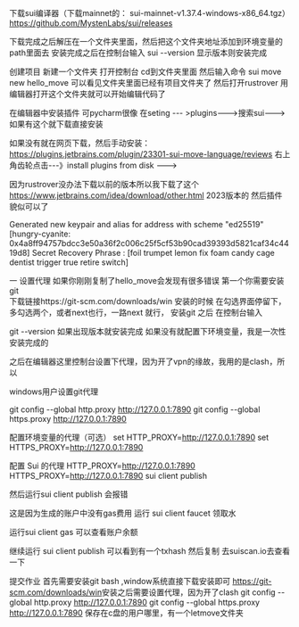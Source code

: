 下载sui编译器（下载mainnet的： sui-mainnet-v1.37.4-windows-x86_64.tgz）
https://github.com/MystenLabs/sui/releases

下载完成之后解压在一个文件夹里面，然后把这个文件夹地址添加到环境变量的 path里面去
安装完成之后在控制台输入  sui --version
显示版本则安装完成

创建项目
新建一个文件夹
打开控制台  cd到文件夹里面
然后输入命令  sui  move new hello_move
可以看见文件夹里面已经有项目文件夹了
然后打开rustrover 用 编辑器打开这个文件夹就可以开始编辑代码了


在编辑器中安装插件
可pycharm很像
在seting --- >plugins--->搜索sui--->如果有这个就下载直接安装


如果没有就在网页下载，然后手动安装：
https://plugins.jetbrains.com/plugin/23301-sui-move-language/reviews
右上角齿轮点击---》install  plugins from disk --->


因为rustrover没办法下载以前的版本所以我下载了这个
https://www.jetbrains.com/idea/download/other.html
2023版本的
然后插件 貌似可以了

Generated new keypair and alias for address with scheme "ed25519" [hungry-cyanite: 0x4a8ff94757bdcc3e50a36f2c006c25f5cf53b90cad39393d5821caf34c4419d8]
Secret Recovery Phrase : [foil trumpet lemon fix foam candy cage dentist trigger true retire switch]



一  设置代理
如果你刚刚复制了hello_move会发现有很多错误
第一个你需要安装git  
下载链接https://git-scm.com/downloads/win
安装的时候 在勾选界面停留下，多勾选两个，或者next也行，一路next 就行，
安装git 之后 在控制台输入

git --version
如果出现版本就安装完成
如果没有就配置下环境变量，我是一次性安装完成的

之后在编辑器这里控制台设置下代理，因为开了vpn的缘故，我用的是clash，所以

windows用户设置git代理

git config --global http.proxy http://127.0.0.1:7890
git config --global https.proxy http://127.0.0.1:7890

配置环境变量的代理（可选）
set HTTP_PROXY=http://127.0.0.1:7890
set HTTPS_PROXY=http://127.0.0.1:7890


配置 Sui 的代理
HTTP_PROXY=http://127.0.0.1:7890 HTTPS_PROXY=http://127.0.0.1:7890 sui client publish


然后运行sui client publish 会报错

这是因为生成的账户中没有gas费用
运行   sui client faucet
领取水

运行sui client gas
可以查看账户余额

继续运行 sui client publish
可以看到有一个txhash 然后复制 去suiscan.io去查看一下




提交作业
首先需要安装git bash ,window系统直接下载安装即可
https://git-scm.com/downloads/win
​
安装之后需要设置代理，因为开了clash
git config --global http.proxy http://127.0.0.1:7890
git config --global https.proxy http://127.0.0.1:7890
​
保存在c盘的用户哪里，有一个letmove文件夹


